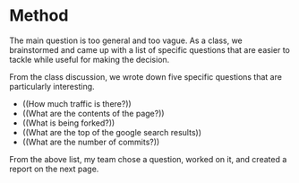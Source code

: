# Method

The main question is too general and too vague. As a class, we brainstormed
and came up with a list of specific questions that are easier to tackle while useful
for making the decision.

From the class discussion, we wrote down five specific questions that are particularly interesting.

* ((How much traffic is there?))
* ((What are the contents of the page?))
* ((What is being forked?))
* ((What are the top of the google search results))
* ((What are the number of commits?))

From the above list, my team chose a question, worked on it, and created a report on the next page.
